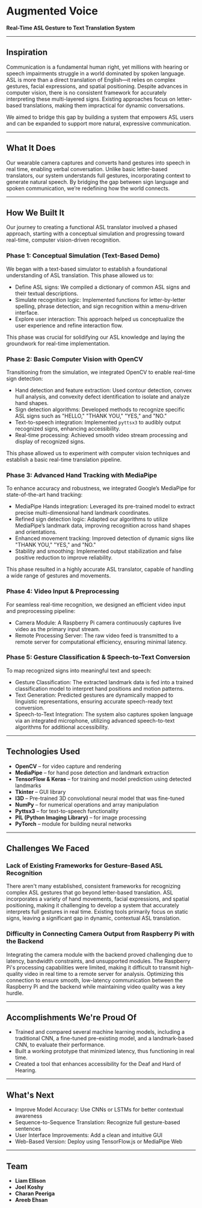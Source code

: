 # Augmented Voice  
**Real-Time ASL Gesture to Text Translation System**  

---  

## Inspiration  
Communication is a fundamental human right, yet millions with hearing or speech impairments struggle in a world dominated by spoken language. ASL is more than a direct translation of English—it relies on complex gestures, facial expressions, and spatial positioning. Despite advances in computer vision, there is no consistent framework for accurately interpreting these multi-layered signs. Existing approaches focus on letter-based translations, making them impractical for dynamic conversations.  

We aimed to bridge this gap by building a system that empowers ASL users and can be expanded to support more natural, expressive communication.  

---  

## What It Does  

Our wearable camera captures and converts hand gestures into speech in real time, enabling verbal conversation. Unlike basic letter-based translators, our system understands full gestures, incorporating context to generate natural speech. By bridging the gap between sign language and spoken communication, we’re redefining how the world connects.  

---  

## How We Built It  

Our journey to creating a functional ASL translator involved a phased approach, starting with a conceptual simulation and progressing toward real-time, computer vision-driven recognition.  

### Phase 1: Conceptual Simulation (Text-Based Demo)  
We began with a text-based simulator to establish a foundational understanding of ASL translation. This phase allowed us to:  
- Define ASL signs: We compiled a dictionary of common ASL signs and their textual descriptions.  
- Simulate recognition logic: Implemented functions for letter-by-letter spelling, phrase detection, and sign recognition within a menu-driven interface.  
- Explore user interaction: This approach helped us conceptualize the user experience and refine interaction flow.  

This phase was crucial for solidifying our ASL knowledge and laying the groundwork for real-time implementation.  

### Phase 2: Basic Computer Vision with OpenCV  
Transitioning from the simulation, we integrated OpenCV to enable real-time sign detection:  
- Hand detection and feature extraction: Used contour detection, convex hull analysis, and convexity defect identification to isolate and analyze hand shapes.  
- Sign detection algorithms: Developed methods to recognize specific ASL signs such as "HELLO," "THANK YOU," "YES," and "NO."  
- Text-to-speech integration: Implemented `pyttsx3` to audibly output recognized signs, enhancing accessibility.  
- Real-time processing: Achieved smooth video stream processing and display of recognized signs.  

This phase allowed us to experiment with computer vision techniques and establish a basic real-time translation pipeline.  

### Phase 3: Advanced Hand Tracking with MediaPipe  
To enhance accuracy and robustness, we integrated Google’s MediaPipe for state-of-the-art hand tracking:  
- MediaPipe Hands integration: Leveraged its pre-trained model to extract precise multi-dimensional hand landmark coordinates.  
- Refined sign detection logic: Adapted our algorithms to utilize MediaPipe’s landmark data, improving recognition across hand shapes and orientations.  
- Enhanced movement tracking: Improved detection of dynamic signs like "THANK YOU," "YES," and "NO."  
- Stability and smoothing: Implemented output stabilization and false positive reduction to improve reliability.  

This phase resulted in a highly accurate ASL translator, capable of handling a wide range of gestures and movements.  

### Phase 4: Video Input & Preprocessing  
For seamless real-time recognition, we designed an efficient video input and preprocessing pipeline:  
- Camera Module: A Raspberry Pi camera continuously captures live video as the primary input stream.  
- Remote Processing Server: The raw video feed is transmitted to a remote server for computational efficiency, ensuring minimal latency.  

### Phase 5: Gesture Classification & Speech-to-Text Conversion  
To map recognized signs into meaningful text and speech:  
- Gesture Classification: The extracted landmark data is fed into a trained classification model to interpret hand positions and motion patterns.  
- Text Generation: Predicted gestures are dynamically mapped to linguistic representations, ensuring accurate speech-ready text conversion.  
- Speech-to-Text Integration: The system also captures spoken language via an integrated microphone, utilizing advanced speech-to-text algorithms for additional accessibility.  

---  

## Technologies Used  

- **OpenCV** – for video capture and rendering  
- **MediaPipe** – for hand pose detection and landmark extraction  
- **TensorFlow & Keras** – for training and model prediction using detected landmarks  
- **Tkinter** – GUI library  
- **I3D** – Pre-trained 3D convolutional neural model that was fine-tuned  
- **NumPy** – for numerical operations and array manipulation  
- **Pyttsx3** – for text-to-speech functionality  
- **PIL (Python Imaging Library)** – for image processing  
- **PyTorch** – module for building neural networks  

---  

## Challenges We Faced  

### Lack of Existing Frameworks for Gesture-Based ASL Recognition  
There aren't many established, consistent frameworks for recognizing complex ASL gestures that go beyond letter-based translation. ASL incorporates a variety of hand movements, facial expressions, and spatial positioning, making it challenging to develop a system that accurately interprets full gestures in real time. Existing tools primarily focus on static signs, leaving a significant gap in dynamic, contextual ASL translation.  

### Difficulty in Connecting Camera Output from Raspberry Pi with the Backend  
Integrating the camera module with the backend proved challenging due to latency, bandwidth constraints, and unsupported modules. The Raspberry Pi's processing capabilities were limited, making it difficult to transmit high-quality video in real time to a remote server for analysis. Optimizing this connection to ensure smooth, low-latency communication between the Raspberry Pi and the backend while maintaining video quality was a key hurdle.  

---  

## Accomplishments We're Proud Of  

- Trained and compared several machine learning models, including a traditional CNN, a fine-tuned pre-existing model, and a landmark-based CNN, to evaluate their performance.  
- Built a working prototype that minimized latency, thus functioning in real time.  
- Created a tool that enhances accessibility for the Deaf and Hard of Hearing.  

---  

## What's Next  

- Improve Model Accuracy: Use CNNs or LSTMs for better contextual awareness  
- Sequence-to-Sequence Translation: Recognize full gesture-based sentences  
- User Interface Improvements: Add a clean and intuitive GUI  
- Web-Based Version: Deploy using TensorFlow.js or MediaPipe Web  

---  

## Team  

- **Liam Ellison**  
- **Joel Koshy**  
- **Charan Peeriga**  
- **Areeb Ehsan**  


